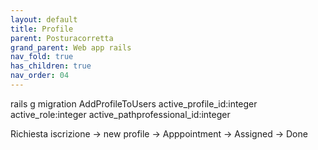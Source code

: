 ```yaml
---
layout: default
title: Profile
parent: Posturacorretta
grand_parent: Web app rails
nav_fold: true
has_children: true
nav_order: 04
---
```


rails g migration AddProfileToUsers active_profile_id:integer active_role:integer active_pathprofessional_id:integer

Richiesta iscrizione -> new profile -> Apppointment -> Assigned -> Done


